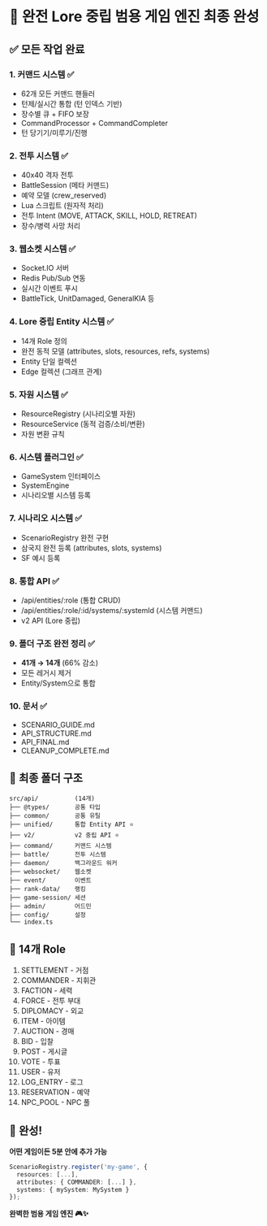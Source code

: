 # 🎉 완전 Lore 중립 범용 게임 엔진 최종 완성

## ✅ 모든 작업 완료

### 1. 커맨드 시스템 ✅
- 62개 모든 커맨드 핸들러
- 턴제/실시간 통합 (턴 인덱스 기반)
- 장수별 큐 + FIFO 보장
- CommandProcessor + CommandCompleter
- 턴 당기기/미루기/진행

### 2. 전투 시스템 ✅
- 40x40 격자 전투
- BattleSession (메타 커맨드)
- 예약 모델 (crew_reserved)
- Lua 스크립트 (원자적 처리)
- 전투 Intent (MOVE, ATTACK, SKILL, HOLD, RETREAT)
- 장수/병력 사망 처리

### 3. 웹소켓 시스템 ✅
- Socket.IO 서버
- Redis Pub/Sub 연동
- 실시간 이벤트 푸시
- BattleTick, UnitDamaged, GeneralKIA 등

### 4. Lore 중립 Entity 시스템 ✅
- 14개 Role 정의
- 완전 동적 모델 (attributes, slots, resources, refs, systems)
- Entity 단일 컬렉션
- Edge 컬렉션 (그래프 관계)

### 5. 자원 시스템 ✅
- ResourceRegistry (시나리오별 자원)
- ResourceService (동적 검증/소비/변환)
- 자원 변환 규칙

### 6. 시스템 플러그인 ✅
- GameSystem 인터페이스
- SystemEngine
- 시나리오별 시스템 등록

### 7. 시나리오 시스템 ✅
- ScenarioRegistry 완전 구현
- 삼국지 완전 등록 (attributes, slots, systems)
- SF 예시 등록

### 8. 통합 API ✅
- /api/entities/:role (통합 CRUD)
- /api/entities/:role/:id/systems/:systemId (시스템 커맨드)
- v2 API (Lore 중립)

### 9. 폴더 구조 완전 정리 ✅
- **41개 → 14개** (66% 감소)
- 모든 레거시 제거
- Entity/System으로 통합

### 10. 문서 ✅
- SCENARIO_GUIDE.md
- API_STRUCTURE.md  
- API_FINAL.md
- CLEANUP_COMPLETE.md

## 📁 최종 폴더 구조

```
src/api/          (14개)
├── @types/       공통 타입
├── common/       공통 유틸
├── unified/      통합 Entity API ⭐
├── v2/           v2 중립 API ⭐
├── command/      커맨드 시스템
├── battle/       전투 시스템
├── daemon/       백그라운드 워커
├── websocket/    웹소켓
├── event/        이벤트
├── rank-data/    랭킹
├── game-session/ 세션
├── admin/        어드민
├── config/       설정
└── index.ts
```

## 🎯 14개 Role

1. SETTLEMENT - 거점
2. COMMANDER - 지휘관
3. FACTION - 세력
4. FORCE - 전투 부대
5. DIPLOMACY - 외교
6. ITEM - 아이템
7. AUCTION - 경매
8. BID - 입찰
9. POST - 게시글
10. VOTE - 투표
11. USER - 유저
12. LOG_ENTRY - 로그
13. RESERVATION - 예약
14. NPC_POOL - NPC 풀

## 🚀 완성!

**어떤 게임이든 5분 안에 추가 가능**

```typescript
ScenarioRegistry.register('my-game', {
  resources: [...],
  attributes: { COMMANDER: [...] },
  systems: { mySystem: MySystem }
});
```

**완벽한 범용 게임 엔진 🎮✨**
